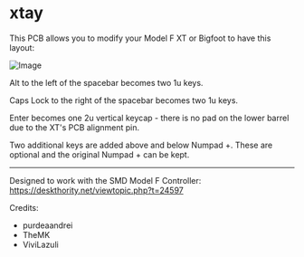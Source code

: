 # xtay

This PCB allows you to modify your Model F XT or Bigfoot to have this layout:

![Image](https://i.imgur.com/r2nhYJS.jpg) 

Alt to the left of the spacebar becomes two 1u keys.

Caps Lock to the right of the spacebar becomes two 1u keys.

Enter becomes one 2u vertical keycap - there is no pad on the lower barrel due to the XT's PCB alignment pin.

Two additional keys are added above and below Numpad +. These are optional and the original Numpad + can be kept.

---

Designed to work with the SMD Model F Controller: https://deskthority.net/viewtopic.php?t=24597


Credits:
- purdeaandrei
- TheMK
- ViviLazuli
